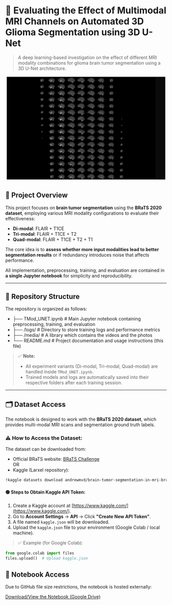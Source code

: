 # 🧠 Evaluating the Effect of Multimodal MRI Channels on Automated 3D Glioma Segmentation using 3D U-Net

> A deep learning-based investigation on the effect of different MRI modality combinations for glioma brain tumor segmentation using a 3D U-Net architecture.

![montage](media/montage.png)

## 📌 Project Overview

This project focuses on **brain tumor segmentation** using the **BRaTS 2020 dataset**, employing various MRI modality configurations to evaluate their effectiveness:
- **Di-modal**: FLAIR + T1CE
- **Tri-modal**: FLAIR + T1CE + T2
- **Quad-modal**: FLAIR + T1CE + T2 + T1

The core idea is to **assess whether more input modalities lead to better segmentation results** or if redundancy introduces noise that affects performance.

All implementation, preprocessing, training, and evaluation are contained in **a single Jupyter notebook** for simplicity and reproducibility.

---
## 📁 Repository Structure

The repository is organized as follows:
- ├── TMod_UNET.ipynb # Main Jupyter notebook containing preprocessing, training, and evaluation
- ├── /logs/ # Directory to store training logs and performance metrics
- ├── /media/ # A library which contains the videos and the photos
- └── README.md # Project documentation and usage instructions (this file)

> ✅ **Note:**  
> - All experiment variants (Di-modal, Tri-modal, Quad-modal) are handled inside `TMod_UNET.ipynb`.  
> - Trained models and logs are automatically saved into their respective folders after each training session.
---

## 🗂️ Dataset Access

The notebook is designed to work with the **BRaTS 2020 dataset**, which provides multi-modal MRI scans and segmentation ground truth labels.

### ⚠️ How to Access the Dataset:

The dataset can be downloaded from:
- Official BRaTS website: [BRaTS Challenge](https://www.med.upenn.edu/cbica/brats2020/data.html)  
OR  
- Kaggle (Larxel repository):  
```bash
!kaggle datasets download andrewmvd/brain-tumor-segmentation-in-mri-brats-2015
```
#### 🟢 Steps to Obtain Kaggle API Token:
1. Create a Kaggle account at [https://www.kaggle.com/](https://www.kaggle.com/).
2. Go to **Account Settings** → **API** → Click **"Create New API Token"**.
3. A file named `kaggle.json` will be downloaded.
4. Upload the `kaggle.json` file to your environment (Google Colab / local machine).

> ✅ Example (for Google Colab):
```python
from google.colab import files
files.upload()  # Upload kaggle.json
```

## 🔗 Notebook Access

Due to GitHub file size restrictions, the notebook is hosted externally:

[Download/View the Notebook (Google Drive)](https://drive.google.com/drive/folders/1quu60iwUaEvBv8AnqJr00c0OvEIRgbh6?usp=drive_link)



